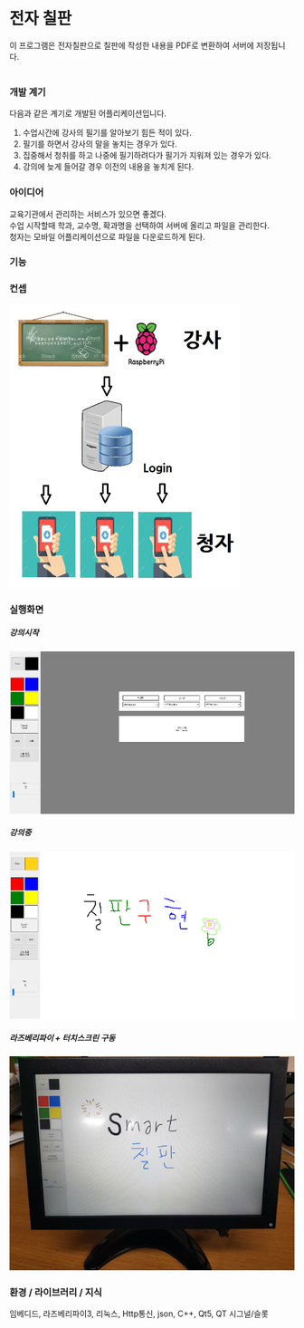 # 전자 칠판
이 프로그램은 전자칠판으로 칠판에 작성한 내용을 PDF로 변환하여 서버에 저장됩니다.</br></br>

### 개발 계기
다음과 같은 계기로 개발된 어플리케이션입니다.</br>
1. 수업시간에 강사의 필기를 알아보기 힘든 적이 있다.</br>
2. 필기를 하면서 강사의 말을 놓치는 경우가 있다.</br>
3. 집중해서 청취를 하고 나중에 필기하려다가 필기가 지워져 있는 경우가 있다.</br>
4. 강의에 늦게 들어갈 경우 이전의 내용을 놓치게 된다.</br>

### 아이디어
교육기관에서 관리하는 서비스가 있으면 좋겠다.</br>
수업 시작할때 학과, 교수명, 확과명을 선택하여 서버에 올리고 파일을 관리한다.</br>
청자는 모바일 어플리케이션으로 파일을 다운로드하게 된다.

### 기능


### 컨셉
![concept](https://github.com/chuuuul/ElectronicBoard/blob/master/gitData/concept.png)

### 실행화면
##### 강의시작
![main](https://github.com/chuuuul/ElectronicBoard/blob/master/gitData/main.png)

##### 강의중
![board_sw](https://github.com/chuuuul/ElectronicBoard/blob/master/gitData/board_sw.png)

##### 라즈베리파이 + 터치스크린 구동
![board_hw](https://github.com/chuuuul/ElectronicBoard/blob/master/gitData/board_hw.png)

### 환경 / 라이브러리 / 지식
임베디드, 라즈베리파이3, 리눅스, Http통신, json, C++, Qt5, QT 시그널/슬롯
